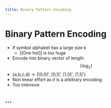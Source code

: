 ```yaml
---
title: Binary Pattern Encoding
---
```


# Binary Pattern Encoding
- If symbol alphabet has a large size k
	- [[One hot]] is too huge
- Encode into binary vector of length $$\lceil log_{2} \rceil$$
- {a,b,c,d} -> {[0,0]', [0,1]', [1,0]', [1,1]'}
- Non linear effort as it is a arbitrary encoding
- Too intensive

## …







